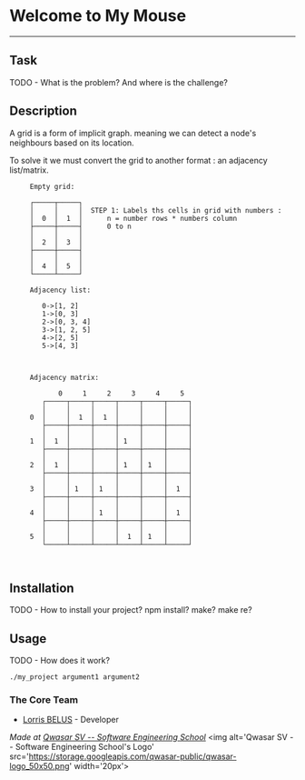 # Welcome to My Mouse
***

## Task
TODO - What is the problem? And where is the challenge?

## Description
 
 A grid is a form of implicit graph. meaning we can detect a node's neighbours based on its location.


To solve it we must convert the grid to another format : an adjacency list/matrix.
```
     Empty grid:

     ┌─────┬─────┐
     │     │     │  STEP 1: Labels ths cells in grid with numbers :
     │  0  │  1  │      n = number rows * numbers column
     ├─────┼─────┤      0 to n
     │     │     │
     │  2  │  3  │
     ├─────┼─────┤
     │     │     │
     │  4  │  5  │
     └─────┴─────┘

     Adjacency list: 

        0->[1, 2]
        1->[0, 3]
        2->[0, 3, 4]
        3->[1, 2, 5]
        4->[2, 5]
        5->[4, 3]



     Adjacency matrix:

            0     1     2     3     4     5
        ┌─────┬─────┬─────┬─────┬─────┬─────┐
        │     │     │     │     │     │     │
     0  │     │  1  │  1  │     │     │     │
        ├─────┼─────┼─────┼─────┼─────┼─────┤
        │     │     │     │     │     │     │
     1  │  1  │     │     │ 1   │     │     │
        ├─────┼─────┼─────┼─────┼─────┼─────┤
        │     │     │     │     │     │     │
     2  │  1  │     │     │ 1   │ 1   │     │
        ├─────┼─────┼─────┼─────┼─────┼─────┤
        │     │     │     │     │     │     │
     3  │     │ 1   │ 1   │     │     │  1  │
        ├─────┼─────┼─────┼─────┼─────┼─────┤
        │     │     │     │     │     │     │
     4  │     │     │ 1   │     │     │  1  │
        ├─────┼─────┼─────┼─────┼─────┼─────┤
        │     │     │     │     │     │     │
     5  │     │     │     │  1  │ 1   │     │
        └─────┴─────┴─────┴─────┴─────┴─────┘

     
```
## Installation
TODO - How to install your project? npm install? make? make re?

## Usage
TODO - How does it work?
```
./my_project argument1 argument2
```

### The Core Team
* [Lorris BELUS](//github.com/Lbelus) - Developer


<span><i>Made at <a href='https://qwasar.io'>Qwasar SV -- Software Engineering School</a></i></span>
<span><img alt='Qwasar SV -- Software Engineering School's Logo' src='https://storage.googleapis.com/qwasar-public/qwasar-logo_50x50.png' width='20px'></span>
